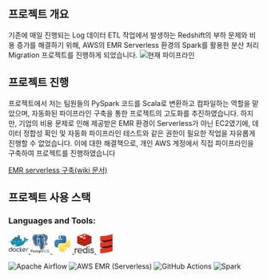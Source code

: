 ## 프로젝트 개요

기존에 매일 진행되는 Log 데이터 ETL 작업에서 발생하는 Redshift의 부하 문제와 비용 증가를 해결하기 위해, AWS의 EMR Serverless 환경의 Spark를 활용한 분산 처리 Migration 프로젝트를 진행하게 되었습니다.
![현재 파이프라인](https://github.com/hctaehoon/emrserverless-etl-cicd-pipeline/assets/113021892/8183583c-6c6f-4d18-83ed-d45af8db8618)


## 프로젝트 진행
프로젝트에서 저는 팀원들의 PySpark 코드를 Scala로 변환하고 컴파일하는 역할을 맡았으며, 자동화된 파이프라인 구축을 통한 프로젝트의 고도화를 추진하였습니다. 하지만, 기업의 비용 문제로 인해 제공받은 EMR 환경이 Serverless가 아닌 EC2였기에, 데이터 정합성 확인 및 자동화 파이프라인 테스트와 같은 권한이 필요한 작업을 자유롭게 진행할 수 없었습니다. 이에 대한 해결책으로, 개인 AWS 계정에서 직접 파이프라인을 구축하여 프로젝트를 진행하였습니다

[EMR serverless 구축(wiki 문서)](https://github.com/hctaehoon/emrserverless-etl-cicd-pipeline/wiki/Airflow-CICD-%ED%8C%8C%EC%9D%B4%ED%94%84%EB%9D%BC%EC%9D%B8#emr-serverless-operator-%EB%A5%BC-%ED%86%B5%ED%95%9C-spark-job-%EC%9E%90%EB%8F%99%ED%99%94-%EA%B3%BC%EC%A0%95)


## 프로젝트 사용 스택

<h3 align="left">Languages and Tools:</h3>
<p align="left"> <a href="https://www.docker.com/" target="_blank" rel="noreferrer"> <img src="https://raw.githubusercontent.com/devicons/devicon/master/icons/docker/docker-original-wordmark.svg" alt="docker" width="40" height="40"/> </a> <a href="https://www.postgresql.org" target="_blank" rel="noreferrer"> <img src="https://raw.githubusercontent.com/devicons/devicon/master/icons/postgresql/postgresql-original-wordmark.svg" alt="postgresql" width="40" height="40"/> </a> <a href="https://www.python.org" target="_blank" rel="noreferrer"> <img src="https://raw.githubusercontent.com/devicons/devicon/master/icons/python/python-original.svg" alt="python" width="40" height="40"/> </a> <a href="https://redis.io" target="_blank" rel="noreferrer"> <img src="https://raw.githubusercontent.com/devicons/devicon/master/icons/redis/redis-original-wordmark.svg" alt="redis" width="40" height="40"/> </a> <a href="https://www.scala-lang.org" target="_blank" rel="noreferrer"> <img src="https://raw.githubusercontent.com/devicons/devicon/master/icons/scala/scala-original.svg" alt="scala" width="40" height="40"/> 
</a> </p>

![Apache Airflow](https://img.shields.io/badge/Airflow-blue) 
![AWS EMR (Serverless)](https://img.shields.io/badge/AWS_EMR(serverless)-yellow)
![GitHub Actions](https://img.shields.io/badge/GithubAction-black)
![Spark](https://img.shields.io/badge/Spark-green)


